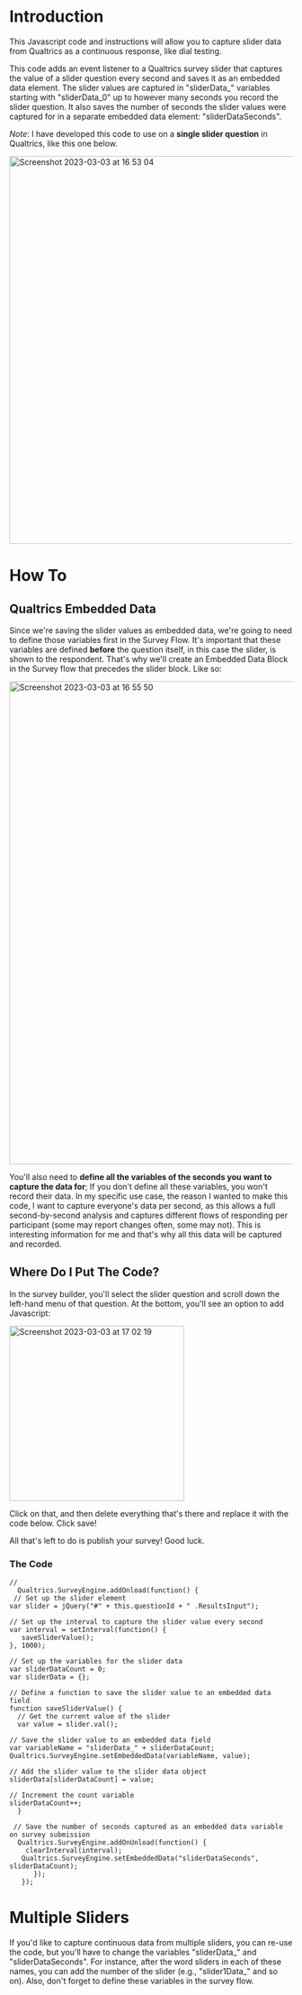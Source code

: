 # Introduction
This Javascript code and instructions will allow you to capture slider data from Qualtrics as a continuous response, like dial testing. 

This code adds an event listener to a Qualtrics survey slider that captures the value of a slider question every second and saves it as an embedded data element. The slider values are captured in "sliderData_" variables starting with "sliderData_0" up to however many seconds you record the slider question. It also saves the number of seconds the slider values were captured for in a separate embedded data element: "sliderDataSeconds".

*Note*: I have developed this code to use on a **single slider question** in Qualtrics, like this one below. 

<img width="689" alt="Screenshot 2023-03-03 at 16 53 04" src="https://user-images.githubusercontent.com/47788764/222863475-8f79533b-8b38-4aca-ac9a-fc15735fc61a.png">

# How To
## Qualtrics Embedded Data
Since we're saving the slider values as embedded data, we're going to need to define those variables first in the Survey Flow. It's important that these variables are defined **before** the question itself, in this case the slider, is shown to the respondent. That's why we'll create an Embedded Data Block in the Survey flow that precedes the slider block. Like so:

<img width="858" alt="Screenshot 2023-03-03 at 16 55 50" src="https://user-images.githubusercontent.com/47788764/222863636-5cef7674-d3f8-4b2a-947d-254b620f49fd.png">

You'll also need to **define all the variables of the seconds you want to capture the data for**; If you don't define all these variables, you won't record their data. In my specific use case, the reason I wanted to make this code, I want to capture everyone's data per second, as this allows a full second-by-second analysis and captures different flows of responding per participant (some may report changes often, some may not). This is interesting information for me and that's why all this data will be captured and recorded. 

## Where Do I Put The Code? 

In the survey builder, you'll select the slider question and scroll down the left-hand menu of that question. At the bottom, you'll see an option to add Javascript:

<img width="311" alt="Screenshot 2023-03-03 at 17 02 19" src="https://user-images.githubusercontent.com/47788764/222864071-8ff6331d-e173-427b-a9dd-ffa05b5929a5.png">

Click on that, and then delete everything that's there and replace it with the code below. Click save! 

All that's left to do is publish your survey! Good luck. 

### The Code

    //
      Qualtrics.SurveyEngine.addOnload(function() {
     // Set up the slider element
    var slider = jQuery("#" + this.questionId + " .ResultsInput");

    // Set up the interval to capture the slider value every second
    var interval = setInterval(function() {
       saveSliderValue();
    }, 1000);

    // Set up the variables for the slider data
    var sliderDataCount = 0;
    var sliderData = {};

    // Define a function to save the slider value to an embedded data field
    function saveSliderValue() {
      // Get the current value of the slider
      var value = slider.val();

    // Save the slider value to an embedded data field
    var variableName = "sliderData_" + sliderDataCount;
    Qualtrics.SurveyEngine.setEmbeddedData(variableName, value);

    // Add the slider value to the slider data object
    sliderData[sliderDataCount] = value;

    // Increment the count variable
    sliderDataCount++;
      }

     // Save the number of seconds captured as an embedded data variable on survey submission
      Qualtrics.SurveyEngine.addOnUnload(function() {
        clearInterval(interval);
       Qualtrics.SurveyEngine.setEmbeddedData("sliderDataSeconds", sliderDataCount);
          });
       });

# Multiple Sliders

If you'd like to capture continuous data from multiple sliders, you can re-use the code, but you'll have to change the variables "sliderData_" and "sliderDataSeconds". For instance, after the word sliders in each of these names, you can add the number of the slider (e.g., "slider1Data_" and so on). Also, don't forget to define these variables in the survey flow.
